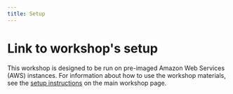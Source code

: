 ```yaml
---
title: Setup
---
```


# Link to workshop's setup

This workshop is designed to be run on pre-imaged Amazon Web Services
(AWS) instances. For information about how to
use the workshop materials, see the
[setup instructions](https://carpentries-lab.github.io/metagenomics-workshop/setup.html) on the main workshop page.


